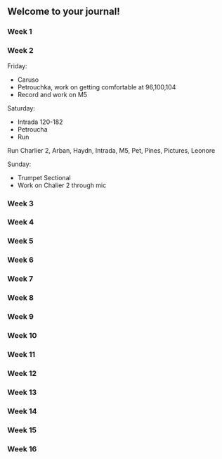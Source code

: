 ## Welcome to your journal!

### Week 1

### Week 2

Friday:

* Caruso
* Petrouchka, work on getting comfortable at 96,100,104
* Record and work on M5

Saturday:

* Intrada 120-182
* Petroucha
* Run

&#x20;     Run Charlier 2, Arban, Haydn, Intrada, M5, Pet, Pines, Pictures, Leonore

Sunday:

* Trumpet Sectional
* Work on Chalier 2 through mic

### Week 3

### Week 4

### Week 5

### Week 6

### Week 7

### Week 8

### Week 9

### Week 10

### Week 11

### Week 12

### Week 13

### Week 14

### Week 15

### Week 16